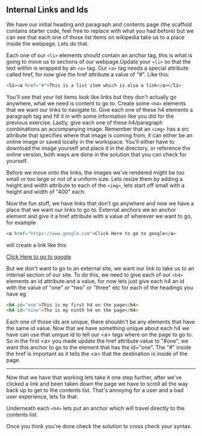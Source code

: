 ## Internal Links and Ids

We have our initial heading and paragraph and contents page (the scaffold contains starter code, feel free to replace with what you had before) but we can see that each one of those list items on wikipedia take us to a place inside the webpage. Lets do that.

Each one of our `<li>` elements should contain an anchor tag, this is what is going to move us to sections of our webpage.Update your `<li>` so that the text within is wrapped by an `<a>` tag. Our `<a>` tag needs a special attribute called href, for now give the href attribute a value of "#". Like this:

```html 
<li><a href="#">This is a list item which is also a link</a></li>
```


You'll see that your list items *look* like links but they don't actually go anywhere, what we need is content to go to. Create some `<h4>` elements that we want our links to navigate to. Give each one of these h4 elements a paragraph tag and fill it in with some information like you did for the previous exercise. Lastly, give each one of these h4/paragraph combinations an accompanying image. Remember that an `<img>` has a src attribute that specifies where that image is coming from, it can either be an online image or saved locally in the workspace. You'll either have to download the image yourself and place it in the directory, or reference the online version, both ways are done in the solution that you can check for yourself.

Before we move onto the links, the images we've rendered might be too small or too large or not of a uniform size. Lets resize them by adding a height and width attribute to each of the `<img>`, lets start off small with a height and width of "400" each.

Now the fun stuff, we have links that don't go anywhere and now we have a place that we want our links to go to. External anchors we an anchor <a> element and give it a href attribute with a value of wherever we want to go, for example

```html
<a href="https://www.google.com">Click Here to go to google</a>
```

will create a link like this

[Click Here to go to google](https://www.google.com)

But we don't want to go to an external site, we want our link to take us to an internal section of our site. To do this, we need to give each of our `<h4>` elements an id attribute and a value, for now lets just give each h4 an id with the value of "one" or "two" or "three" etc for each of the headings you have eg

```html
<h4 id="one">This is my first h4 on the page</h4>
<h4 id="nine">Ths is my ninth h4 on the page</h4>
```

Each one of those ids are unique, there shouldn't be any elements that have the same id value. Now that we have something unique about each h4 we have can use that unique id to tell our \<a> tags where on the page to go to. So in the first \<a> you made update the href attribute value to "#one", we want this anchor to go to the element that has the id="one". The "#" inside the href is important as it tells the \<a> that the destination is inside of the page.

---

Now that we have that working lets take it one step further, after we've clicked a link and been taken down the page we have to scroll all the way back up to get to the contents list. That's annoying for a user and a bad user experience, lets fix that. 

Underneath each `<h4>` lets put an anchor which will travel directly to the contents list.

Once you think you're done check the solution to cross check your syntax.


